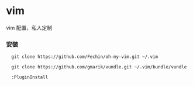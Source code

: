 vim
===

vim 配置，私人定制

### 安装

```
  git clone https://github.com/Fechin/oh-my-vim.git ~/.vim
```

```
  git clone https://github.com/gmarik/vundle.git ~/.vim/bundle/vundle
```

```
  :PluginInstall
```

